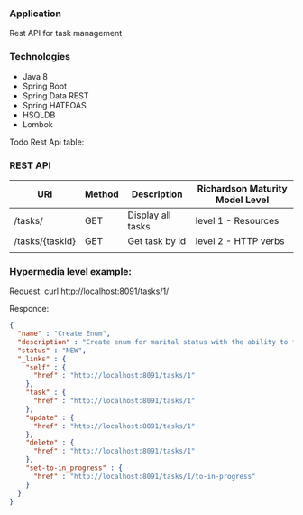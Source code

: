 ### Application
Rest API for task management

### Technologies
- Java 8
- Spring Boot
- Spring Data REST
- Spring HATEOAS
- HSQLDB
- Lombok

Todo Rest Api table:
### REST API
| URI                    | Method | Description           | Richardson Maturity Model Level |
| ---------------------  | ---- | ------------------------|---------------------------------|
|/tasks/                 | GET  | Display all tasks       | level 1 - Resources             |
|/tasks/{taskId}         | GET  | Get  task by id         | level 2 - HTTP verbs            |
|                        |      |                         |

### Hypermedia level example:

Request:
curl http://localhost:8091/tasks/1/ 

Responce:
```json
{
  "name" : "Create Enum",
  "description" : "Create enum for marital status with the ability to find an instance of id",
  "status" : "NEW",
  "_links" : {
    "self" : {
      "href" : "http://localhost:8091/tasks/1"
    },
    "task" : {
      "href" : "http://localhost:8091/tasks/1"
    },
    "update" : {
      "href" : "http://localhost:8091/tasks/1"
    },
    "delete" : {
      "href" : "http://localhost:8091/tasks/1"
    },
    "set-to-in_progress" : {
      "href" : "http://localhost:8091/tasks/1/to-in-progress"
    }
  }
}
```
